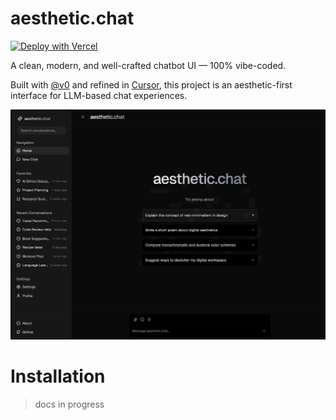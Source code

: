 # aesthetic.chat

[![Deploy with Vercel](https://vercel.com/button)](https://vercel.com/new/clone?repository-url=https%3A%2F%2Fgithub.com%2Fvercel%2Fnext.js%2Ftree%2Fcanary%2Fexamples%2Fhello-world)

A clean, modern, and well-crafted chatbot UI — 100% vibe-coded.

Built with [@v0](https://v0.dev/) and refined in [Cursor](https://www.cursor.sh/), this project is an aesthetic-first interface for LLM-based chat experiences.

![aesthetic.chat screenshot](/docs/screenshot.png)

# Installation

> docs in progress